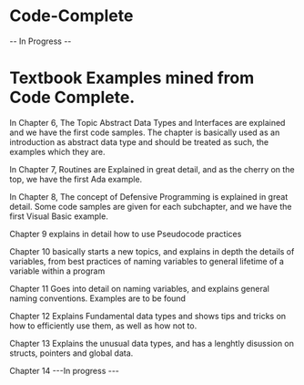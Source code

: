 # Code-Complete
-- In Progress -- 
# Textbook Examples mined from Code Complete.
In Chapter 6, The Topic Abstract Data Types and Interfaces are explained and we have the first code samples. The chapter is basically used as an introduction as abstract data type and should be treated as such, the examples which they are. 

In Chapter 7, Routines are Explained in great detail, and as the cherry on the top, we have the first Ada example.  

In Chapter 8, The concept of Defensive Programming is explained in great detail. Some code samples are given for each subchapter, and we have the first Visual Basic example.

Chapter 9 explains in detail how to use Pseudocode practices

Chapter 10 basically starts a new topics, and explains in depth the details of variables, from best practices of naming variables to general lifetime of a variable within a program

Chapter 11 Goes into detail on naming variables, and explains general naming conventions. Examples are to be found

Chapter 12 Explains Fundamental data types and shows tips and tricks on how to efficiently use them, as well as how not to.

Chapter 13 Explains the unusual data types, and has a lenghtly disussion on structs, pointers and global data.

Chapter 14  ---In progress ---
